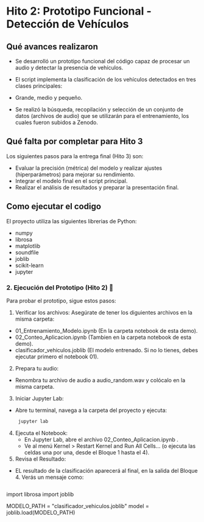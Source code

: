 # Hito 2: Prototipo Funcional - Detección de Vehículos

## Qué avances realizaron

* Se desarrolló un prototipo funcional del código capaz de procesar un audio y detectar la presencia de vehículos.
* El script implementa la clasificación de los vehículos detectados en tres clases principales:
* Grande, medio y pequeño.

* Se realizó la búsqueda, recopilación y selección de un conjunto de datos (archivos de audio) que se utilizarán para el entrenamiento, los cuales fueron subidos a Zenodo.

## Qué falta por completar para Hito 3

Los siguientes pasos para la entrega final (Hito 3) son:

* Evaluar la precisión (métrica) del modelo y realizar ajustes (hiperparámetros) para mejorar su rendimiento.
* Integrar el modelo final en el script principal.
* Realizar el análisis de resultados y preparar la presentación final.

## Como ejecutar el codigo

El proyecto utiliza las siguientes librerias de Python:
* numpy
* librosa
* matplotlib
* soundfile
* joblib
* scikit-learn
* jupyter

### 2. Ejecución del Prototipo (Hito 2) 🚗

Para probar el prototipo, sigue estos pasos:

1. Verificar los archivos: Asegúrate de tener los diguientes archivos en la misma carpeta:
* 01_Entrenamiento_Modelo.ipynb (En la carpeta notebook de esta demo).
* 02_Conteo_Aplicacion.ipynb (Tambien en la carpeta notebook de esta demo).
* clasificador_vehiculos.joblib (El modelo entrenado. Si no lo tienes, debes ejecutar primero el notebook 01).
2. Prepara tu audio:
  *  Renombra tu archivo de audio a audio_random.wav y colócalo en la misma carpeta.
3. Iniciar Jupyter Lab:
* Abre tu terminal, navega a la carpeta del proyecto y ejecuta:
  ```bash
   jupyter lab
  ```
4. Ejecuta el Notebook:
   * En Jupyter Lab, abre el archivo 02_Conteo_Aplicacion.ipynb .
   * Ve al menú Kernel > Restart Kernel and Run All Cells... (o ejecuta las celdas una por una, desde el Bloque 1 hasta el 4).
5. Revisa el Resultado:
* EL resultado de la clasificación aparecerá al final, en la salida del Bloque 4. Verás un mensaje como:
  ```python
import librosa
import joblib

MODELO_PATH = "clasificador_vehiculos.joblib"
model = joblib.load(MODELO_PATH)
